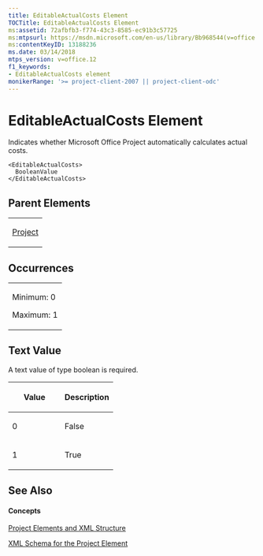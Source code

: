 ```yaml
---
title: EditableActualCosts Element
TOCTitle: EditableActualCosts Element
ms:assetid: 72afbfb3-f774-43c3-8585-ec91b3c57725
ms:mtpsurl: https://msdn.microsoft.com/en-us/library/Bb968544(v=office.12)
ms:contentKeyID: 13188236
ms.date: 03/14/2018
mtps_version: v=office.12
f1_keywords:
- EditableActualCosts element
monikerRange: '>= project-client-2007 || project-client-odc'
---
```


# EditableActualCosts Element




Indicates whether Microsoft Office Project automatically calculates actual costs.

    <EditableActualCosts>
      BooleanValue
    </EditableActualCosts>

## Parent Elements

<table>
<colgroup>
<col style="width: 100%" />
</colgroup>
<tbody>
<tr class="odd">
<td><p><a href="project-element.md">Project</a></p></td>
</tr>
</tbody>
</table>

## Occurrences

<table>
<colgroup>
<col style="width: 100%" />
</colgroup>
<tbody>
<tr class="odd">
<td><p>Minimum: 0</p>
<p>Maximum: 1</p></td>
</tr>
</tbody>
</table>

## Text Value

A text value of type boolean is required.

<table>
<colgroup>
<col style="width: 50%" />
<col style="width: 50%" />
</colgroup>
<thead>
<tr class="header">
<th><p>Value</p></th>
<th><p>Description</p></th>
</tr>
</thead>
<tbody>
<tr class="odd">
<td><p>0</p></td>
<td><p>False</p></td>
</tr>
<tr class="even">
<td><p>1</p></td>
<td><p>True</p></td>
</tr>
</tbody>
</table>

## See Also

#### Concepts

[Project Elements and XML Structure](project-elements-and-xml-structure.md)

[XML Schema for the Project Element](xml-schema-for-the-project-element.md)

